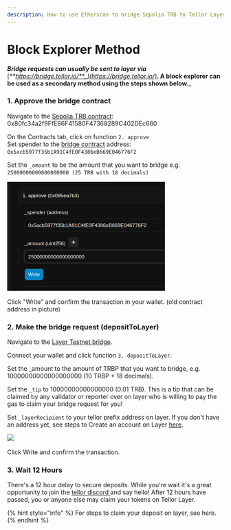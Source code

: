 ```yaml
---
description: How to use Etherscan to bridge Sepolia TRB to Tellor Layer.
---
```


# Block Explorer Method

_**Bridge requests can usually be sent to layer via**_ [_**https://bridge.tellor.io/**_](https://bridge.tellor.io/)_**. A block explorer can be used as a secondary method using the steps shown below.**_

### 1. Approve the bridge contract

Navigate to the [Sepolia TRB contract](https://sepolia.etherscan.io/address/0x80fc34a2f9FfE86F41580F47368289C402DEc660#writeProxyContract): 0x80fc34a2f9FfE86F41580F47368289C402DEc660

On the Contracts tab, click on function `2. approve`\
Set spender to the [bridge contract](https://sepolia.etherscan.io/address/0x5acb5977f35b1A91C4fE0F4386eB669E046776F2) address: `0x5acb5977f35b1A91C4fE0F4386eB669E046776F2`

Set the `_amount` to be the amount that you want to bridge e.g. `25000000000000000000 (25 TRB with 18 decimals)`

![](<../../../.gitbook/assets/Screenshot From 2025-04-07 14-49-35.png>)

Click "Write" and confirm the transaction in your wallet. (old contract address in picture)

### 2. Make the bridge request (depositToLayer)

Navigate to the [Layer Testnet bridge](https://sepolia.etherscan.io/address/0x5acb5977f35b1A91C4fE0F4386eB669E046776F2#writeContract).

Connect your wallet and click function `3. depositToLayer`.

Set the \_amount to the amount of TRBP that you want to bridge, e.g. 10000000000000000000 (10 TRBP + 18 decimals).

Set the `_tip` to 10000000000000000 (0.01 TRB). This is a tip that can be claimed by any validator or reporter over on layer who is willing to pay the gas to claim your bridge request for you!

Set `_layerRecipient` to your tellor prefix address on layer. If you don't have an address yet, see steps to Create an account on Layer [here](https://docs.tellor.io/layer-docs/running-tellor-layer/public-testnet/manage-accounts).

![](https://docs.tellor.io/~gitbook/image?url=https%3A%2F%2F2729899787-files.gitbook.io%2F%7E%2Ffiles%2Fv0%2Fb%2Fgitbook-x-prod.appspot.com%2Fo%2Fspaces%252Fs90SVtIdiQ8dmMsqriIa%252Fuploads%252FTWQVieJBEBj2jfPXa887%252FScreenshot%25202025-02-06%2520at%252012.22.28%25E2%2580%25AFPM.png%3Falt%3Dmedia%26token%3D4c9762d2-d0fe-49fe-a9be-88c175e63614\&width=768\&dpr=4\&quality=100\&sign=92b3f40e\&sv=2)

Click Write and confirm the transaction.

### 3. Wait 12 Hours

There's a 12 hour delay to secure deposits. While you're wait it's a great opportunity to join the [tellor discord ](https://discord.gg/tellor)and say hello! After 12 hours have passed, you or anyone else may claim your tokens on Tellor Layer.&#x20;

{% hint style="info" %}
For steps to claim your deposit on layer, see here.
{% endhint %}

